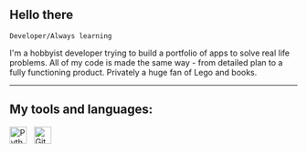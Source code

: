 ## Hello there 


`Developer/Always learning` 

I'm a hobbyist developer trying to build a portfolio of apps to solve real life problems.
All of my code is made the same way - from detailed plan to a fully functioning product.
Privately a huge fan of Lego and books.
___
## My tools and languages:

<img align="left" alt="Python" width="30px" style="padding-right:10px;" src="https://cdn.jsdelivr.net/gh/devicons/devicon/icons/python/python-plain.svg" />
<img align="left" alt="GitHub" width="30px" style="padding-right:10px;" src="https://cdn.jsdelivr.net/gh/devicons/devicon/icons/github/github-original.svg" />
<br />

#
